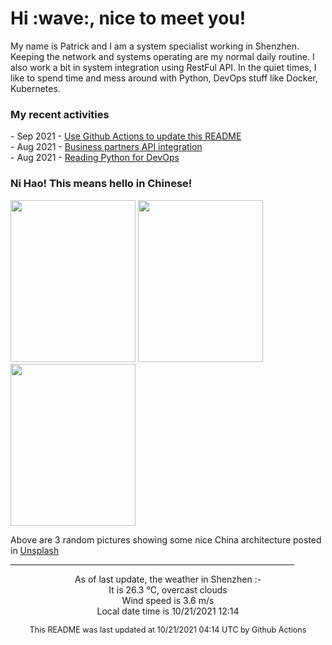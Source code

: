 <h1> Hi :wave:, nice to meet you! </h1>

<!-- <img align='right' src="https://media.giphy.com/media/3o6ZsWiPs8bx32YWyY/giphy.gif" width="300" /> -->

<p alight="left">My name is Patrick and I am a system specialist working in Shenzhen. Keeping the network and systems operating are my normal daily routine. I also work a bit in system integration using RestFul API. In the quiet times, I like to spend time and mess around with Python, DevOps stuff like Docker, Kubernetes.</p>
<h3>My recent activities</h3>
<!-- Activities start -->
- Sep 2021 - <a href='https://docs.github.com/en/actions' target='_blank'>Use Github Actions to update this README</a><br>
- Aug 2021 - <a href='#' target='_blank'>Business partners API integration</a><br>
- Aug 2021 - <a href='https://book.douban.com/subject/34787347/' target='_blank'>Reading Python for DevOps</a><br><!-- Activities end -->

<h3>Ni Hao! This means hello in Chinese!</h3>
<!-- Picture start -->
<p><img width="200" height="259" src="https://images.unsplash.com/photo-1558504189-daca2a1cca40?crop=entropy&cs=tinysrgb&fit=max&fm=jpg&ixid=MnwyNjYzMzV8MHwxfHJhbmRvbXx8fHx8fHx8fDE2MzQ3ODk2Njc&ixlib=rb-1.2.1&q=80&w=200" /> <img width="200" height="259" src="https://images.unsplash.com/photo-1557070158-eda2622ab47c?crop=entropy&cs=tinysrgb&fit=max&fm=jpg&ixid=MnwyNjYzMzV8MHwxfHJhbmRvbXx8fHx8fHx8fDE2MzQ3ODk2Njc&ixlib=rb-1.2.1&q=80&w=200" /> <img width="200" height="259" src="https://images.unsplash.com/photo-1582542972525-ccaa580c7336?crop=entropy&cs=tinysrgb&fit=max&fm=jpg&ixid=MnwyNjYzMzV8MHwxfHJhbmRvbXx8fHx8fHx8fDE2MzQ3ODk2Njc&ixlib=rb-1.2.1&q=80&w=200" /> </p><!-- Picture end -->
<p>Above are 3 random pictures showing some nice China architecture posted in <a href='https://unsplash.com/' target='_blank'>Unsplash</a></p>

<hr size='8' width='90%'>

<!-- Weather start -->
<p align="center">As of last update, the weather in Shenzhen :- <br>
It is 26.3 &#8451;, overcast clouds<br>
Wind speed is 3.6 m/s<br>
Local date time is 10/21/2021 12:14<br></p><!-- Weather end -->
<!-- Updatetime start -->
<p align="center" style="font-size:90%">This README was last updated at 10/21/2021 04:14 UTC by Github Actions</p><!-- Updatetime end -->
